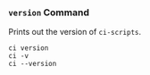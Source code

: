 ### `version` Command



Prints out the version of `ci-scripts`.

```
ci version
ci -v
ci --version
```
